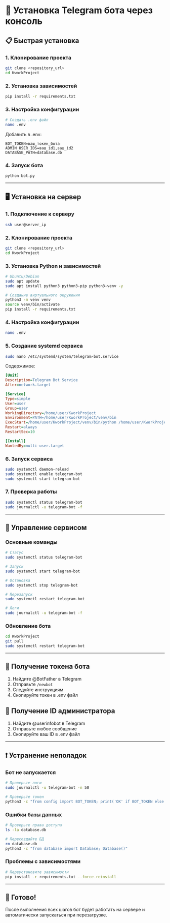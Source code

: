 # 🚀 Установка Telegram бота через консоль

## 📋 Быстрая установка

### 1. Клонирование проекта
```bash
git clone <repository_url>
cd KworkProject
```

### 2. Установка зависимостей
```bash
pip install -r requirements.txt
```

### 3. Настройка конфигурации
```bash
# Создать .env файл
nano .env
```

Добавить в .env:
```env
BOT_TOKEN=ваш_токен_бота
ADMIN_USER_IDS=ваш_id1,ваш_id2
DATABASE_PATH=database.db
```

### 4. Запуск бота
```bash
python bot.py
```

---

## 🖥️ Установка на сервер

### 1. Подключение к серверу
```bash
ssh user@server_ip
```

### 2. Клонирование проекта
```bash
git clone <repository_url>
cd KworkProject
```

### 3. Установка Python и зависимостей
```bash
# Ubuntu/Debian
sudo apt update
sudo apt install python3 python3-pip python3-venv -y

# Создание виртуального окружения
python3 -m venv venv
source venv/bin/activate
pip install -r requirements.txt
```

### 4. Настройка конфигурации
```bash
nano .env
```

### 5. Создание systemd сервиса
```bash
sudo nano /etc/systemd/system/telegram-bot.service
```

Содержимое:
```ini
[Unit]
Description=Telegram Bot Service
After=network.target

[Service]
Type=simple
User=user
Group=user
WorkingDirectory=/home/user/KworkProject
Environment=PATH=/home/user/KworkProject/venv/bin
ExecStart=/home/user/KworkProject/venv/bin/python /home/user/KworkProject/bot.py
Restart=always
RestartSec=10

[Install]
WantedBy=multi-user.target
```

### 6. Запуск сервиса
```bash
sudo systemctl daemon-reload
sudo systemctl enable telegram-bot
sudo systemctl start telegram-bot
```

### 7. Проверка работы
```bash
sudo systemctl status telegram-bot
sudo journalctl -u telegram-bot -f
```

---

## 🔧 Управление сервисом

### Основные команды
```bash
# Статус
sudo systemctl status telegram-bot

# Запуск
sudo systemctl start telegram-bot

# Остановка
sudo systemctl stop telegram-bot

# Перезапуск
sudo systemctl restart telegram-bot

# Логи
sudo journalctl -u telegram-bot -f
```

### Обновление бота
```bash
cd KworkProject
git pull
sudo systemctl restart telegram-bot
```

---

## 📝 Получение токена бота

1. Найдите @BotFather в Telegram
2. Отправьте `/newbot`
3. Следуйте инструкциям
4. Скопируйте токен в .env файл

## 📝 Получение ID администратора

1. Найдите @userinfobot в Telegram
2. Отправьте любое сообщение
3. Скопируйте ваш ID в .env файл

---

## ❗ Устранение неполадок

### Бот не запускается
```bash
# Проверьте логи
sudo journalctl -u telegram-bot -n 50

# Проверьте токен
python3 -c "from config import BOT_TOKEN; print('OK' if BOT_TOKEN else 'ERROR')"
```

### Ошибки базы данных
```bash
# Проверьте права доступа
ls -la database.db

# Пересоздайте БД
rm database.db
python3 -c "from database import Database; Database()"
```

### Проблемы с зависимостями
```bash
# Переустановите зависимости
pip install -r requirements.txt --force-reinstall
```

---

## 🎯 Готово!

После выполнения всех шагов бот будет работать на сервере и автоматически запускаться при перезагрузке.
